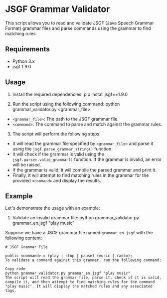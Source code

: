 # JSGF Grammar Validator

This script allows you to read and validate JSGF (Java Speech Grammar Format) grammar files and parse commands using the grammar to find matching rules.

## Requirements

- Python 3.x
- jsgf 1.9.0

## Usage

1. Install the required dependencies:
pip install jsgf==1.9.0


2. Run the script using the following command:
python grammar_validator.py <grammar_file> <command>


- `<grammar_file>`: The path to the JSGF grammar file.
- `<command>`: The command to parse and match against the grammar rules.

3. The script will perform the following steps:
- It will read the grammar file specified by `<grammar_file>` and parse it using the `jsgf.parse_grammar_string()` function.
- It will check if the grammar is valid using the `jsgf.parser.valid_grammar()` function. If the grammar is invalid, an error will be raised.
- If the grammar is valid, it will compile the parsed grammar and print it.
- Finally, it will attempt to find matching rules in the grammar for the provided `<command>` and display the results.

## Example

Let's demonstrate the usage with an example: 
1. Validate an invalid grammar file:
python grammar_validator.py grammar_en.jsgf "play music"

Suppose we have a JSGF grammar file named `grammar_en.jsgf` with the following content:

```plaintext
# JSGF Grammar File

public <command> = (play | stop | pause) (music | radio);
To validate a command against this grammar, run the following command:

Copy code
python grammar_validator.py grammar_en.jsgf "play music"
The script will read the grammar file, parse it, check if it is valid, compile it, and then attempt to find matching rules for the command "play music". It will display the matched rules and any associated tags.
